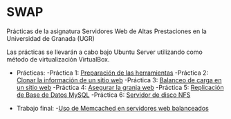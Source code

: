 # SWAP
Prácticas de la asignatura Servidores Web de Altas Prestaciones en la Universidad de Granada (UGR)

Las prácticas se llevarán a cabo bajo Ubuntu Server utilizando como método de virtualización VirtualBox.

- Prácticas:
  -Práctica 1: [Preparación de las herramientas](Prácticas/P1-PreparacionHerramientas.pdf)
  -Práctica 2: [Clonar la información de un sitio web](Prácticas/P2-ClonarInformacionSitioWeb.pdf)
  -Práctica 3: [Balanceo de carga en un sitio web](Prácticas/P3-BalanceoDeCarga.pdf)
  -Práctica 4: [Asegurar la granja web](Prácticas/P4-AsegurarGranjaWeb.pdf)
  -Práctica 5: [Replicación de Base de Datos MySQL](Prácticas/P5-ReplicacionBBDD.pdf)
  -Práctica 6: [Servidor de disco NFS](Prácticas/P6-ServidorDeDiscoNFS.pdf)

- Trabajo final: 
  -[Uso de Memcached en servidores web balanceados](TrabajoFinal/Memcached.pdf)
